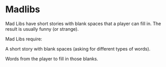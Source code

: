 # Madlibs

Mad Libs have short stories with blank spaces that a player can fill in. The result is usually funny (or strange).

Mad Libs require:

A short story with blank spaces (asking for different types of words).

Words from the player to fill in those blanks.

